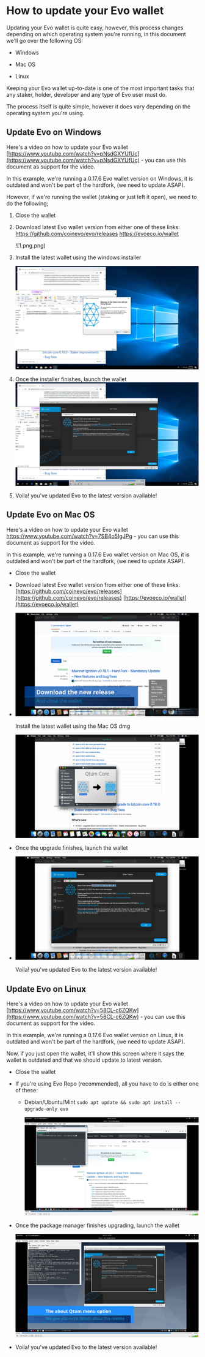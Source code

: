 # How to update your Evo wallet

Updating your Evo wallet is quite easy, however, this process changes depending on which operating system you're running, in this document we'll go over the following OS:

- Windows

- Mac OS

- Linux

Keeping your Evo wallet up-to-date is one of the most important tasks that any staker, holder, developer and any type of Evo user must do. 

The process itself is quite simple, however it does vary depending on the operating system you're using.

## Update Evo on Windows

Here's a video on how to update your Evo wallet [https://www.youtube.com/watch?v=pNsdGXYUfUc](https://www.youtube.com/watch?v=pNsdGXYUfUc) - you can use this document as support for the video.

In this example, we're running a 0.17.6 Evo wallet version on Windows, it is outdated and won't be part of the hardfork, (we need to update ASAP).

However, if we're running the wallet (staking or just left it open), we need to do the following;

1. Close the wallet

2. Download latest Evo wallet version from either one of these links:
   https://github.com/coinevo/evo/releases
   https://evoeco.io/wallet
   
   ![1.png.png)

3. Install the latest wallet using the windows installer
   
   ![2.png](2.png)

4. Once the installer finishes, launch the wallet
   ![](3.png)

5. Voila! you've updated Evo to the latest version available!

## Update Evo on Mac OS

Here's a video on how to update your Evo wallet https://www.youtube.com/watch?v=7SB4o5IgJPg - you can use this document as support for the video.

In this example, we're running a 0.17.6 Evo wallet version on Mac OS, it is outdated and won't be part of the hardfork, (we need to update ASAP).

- Close the wallet

- Download latest Evo wallet version from either one of these links: [https://github.com/coinevo/evo/releases](https://github.com/coinevo/evo/releases) [https://evoeco.io/wallet](https://evoeco.io/wallet)

- ![4.png](4.png)
  
  Install the latest wallet using the Mac OS dmg 
  
  ![5.png](5.png)

- Once the upgrade finishes, launch the wallet

- ![6.png](6.png)
  
  Voila! you've updated Evo to the latest version available!

## Update Evo on Linux

Here's a video on how to update your Evo wallet [https://www.youtube.com/watch?v=58CL-c6ZQKw](https://www.youtube.com/watch?v=58CL-c6ZQKw) - you can use this document as support for the video. 

In this example, we're running a 0.17.6 Evo wallet version on Linux, it is outdated and won't be part of the hardfork, (we need to update ASAP).

Now, if you just open the wallet, it'll show this screen where it says the wallet is outdated and that we should update to latest version.

- Close the wallet

- If you're using Evo Repo (recommended), all you have to do is either one of these:
  
  - Debian/Ubuntu/Mint `sudo apt update && sudo apt install --upgrade-only evo`
    
    ![7.png](7.png)

- Once the package manager finishes upgrading, launch the wallet
  
  ![8.png](8.png)

- Voila! you've updated Evo to the latest version available!
